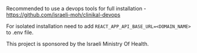 Recommended to use a devops tools for full installation - https://github.com/israeli-moh/clinikal-devops 

For isolated installation need to add `REACT_APP_API_BASE_URL=<DOMAIN_NAME>` to .env file.

This project is sponsored by the Israeli Ministry Of Health.
